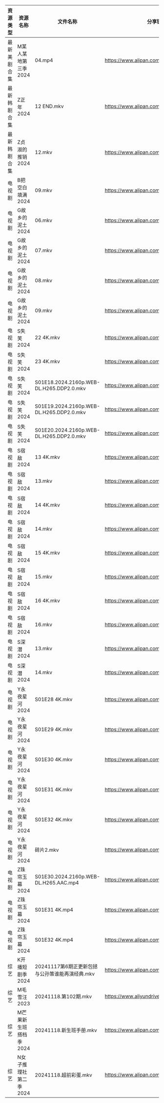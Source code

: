 | 资源类型   | 资源名称          | 文件名称                                     | 分享链接                                      | 更新时间                |
| ------ | ------------- | ---------------------------------------- | ----------------------------------------- | ------------------- |
| 最新美剧合集 | M某人某地第三季2024  | 04.mp4                                   | https://www.alipan.com/s/kCctPYRw6TA      | 2024-11-18 20:05:52 |
| 最新韩剧合集 | Z正年2024       | 12 END.mkv                               | https://www.alipan.com/s/sTneuapS1wk      | 2024-11-18 00:07:15 |
| 最新韩剧合集 | Z贞淑的推销2024    | 12.mkv                                   | https://www.alipan.com/s/h5xmVkTJtTV      | 2024-11-18 00:07:20 |
| 电视剧    | B把空白填满2024    | 09.mkv                                   | https://www.alipan.com/s/wRYGJvGX3v4      | 2024-11-18 21:05:04 |
| 电视剧    | G故乡的泥土2024    | 06.mkv                                   | https://www.alipan.com/s/hbukkKUDCNQ      | 2024-11-18 14:22:04 |
| 电视剧    | G故乡的泥土2024    | 07.mkv                                   | https://www.alipan.com/s/hbukkKUDCNQ      | 2024-11-18 14:22:04 |
| 电视剧    | G故乡的泥土2024    | 08.mkv                                   | https://www.alipan.com/s/hbukkKUDCNQ      | 2024-11-18 14:22:04 |
| 电视剧    | G故乡的泥土2024    | 09.mkv                                   | https://www.alipan.com/s/hbukkKUDCNQ      | 2024-11-18 14:22:04 |
| 电视剧    | S失笑2024       | 22 4K.mkv                                | https://www.alipan.com/s/n8BpKswATcQ      | 2024-11-18 19:06:03 |
| 电视剧    | S失笑2024       | 23 4K.mkv                                | https://www.alipan.com/s/n8BpKswATcQ      | 2024-11-18 19:06:02 |
| 电视剧    | S失笑2024       | S01E18.2024.2160p.WEB-DL.H265.DDP2.0.mkv | https://www.alipan.com/s/n8BpKswATcQ      | 2024-11-18 22:06:08 |
| 电视剧    | S失笑2024       | S01E19.2024.2160p.WEB-DL.H265.DDP2.0.mkv | https://www.alipan.com/s/n8BpKswATcQ      | 2024-11-18 22:06:08 |
| 电视剧    | S失笑2024       | S01E20.2024.2160p.WEB-DL.H265.DDP2.0.mkv | https://www.alipan.com/s/n8BpKswATcQ      | 2024-11-18 22:06:08 |
| 电视剧    | S宿敌2024       | 13 4K.mkv                                | https://www.alipan.com/s/jyw7xtYezPF      | 2024-11-18 14:06:16 |
| 电视剧    | S宿敌2024       | 13.mkv                                   | https://www.alipan.com/s/jyw7xtYezPF      | 2024-11-18 00:06:40 |
| 电视剧    | S宿敌2024       | 14 4K.mkv                                | https://www.alipan.com/s/jyw7xtYezPF      | 2024-11-18 14:06:15 |
| 电视剧    | S宿敌2024       | 14.mkv                                   | https://www.alipan.com/s/jyw7xtYezPF      | 2024-11-18 00:06:40 |
| 电视剧    | S宿敌2024       | 15 4K.mkv                                | https://www.alipan.com/s/jyw7xtYezPF      | 2024-11-18 14:06:15 |
| 电视剧    | S宿敌2024       | 15.mkv                                   | https://www.alipan.com/s/jyw7xtYezPF      | 2024-11-18 00:06:40 |
| 电视剧    | S宿敌2024       | 16 4K.mkv                                | https://www.alipan.com/s/jyw7xtYezPF      | 2024-11-18 14:06:15 |
| 电视剧    | S宿敌2024       | 16.mkv                                   | https://www.alipan.com/s/jyw7xtYezPF      | 2024-11-18 08:06:05 |
| 电视剧    | S深潜2024       | 13.mkv                                   | https://www.alipan.com/s/mKzzNt5BcAW      | 2024-11-18 18:06:13 |
| 电视剧    | S深潜2024       | 14.mkv                                   | https://www.alipan.com/s/mKzzNt5BcAW      | 2024-11-18 18:06:12 |
| 电视剧    | Y永夜星河2024     | S01E28 4K.mkv                            | https://www.alipan.com/s/torupuzCfzz      | 2024-11-18 08:06:34 |
| 电视剧    | Y永夜星河2024     | S01E29 4K.mkv                            | https://www.alipan.com/s/torupuzCfzz      | 2024-11-18 08:06:34 |
| 电视剧    | Y永夜星河2024     | S01E30 4K.mkv                            | https://www.alipan.com/s/torupuzCfzz      | 2024-11-18 08:06:34 |
| 电视剧    | Y永夜星河2024     | S01E31 4K.mkv                            | https://www.alipan.com/s/torupuzCfzz      | 2024-11-18 08:06:34 |
| 电视剧    | Y永夜星河2024     | S01E32 4K.mkv                            | https://www.alipan.com/s/torupuzCfzz      | 2024-11-18 08:06:33 |
| 电视剧    | Y永夜星河2024     | 碎片2.mkv                                  | https://www.alipan.com/s/torupuzCfzz      | 2024-11-18 14:06:45 |
| 电视剧    | Z珠帘玉幕2024     | S01E30.2024.2160p.WEB-DL.H265.AAC.mp4    | https://www.alipan.com/s/9Taskj8gkML      | 2024-11-18 16:06:52 |
| 电视剧    | Z珠帘玉幕2024     | S01E31 4K.mp4                            | https://www.alipan.com/s/9Taskj8gkML      | 2024-11-18 16:06:52 |
| 电视剧    | Z珠帘玉幕2024     | S01E32 4K.mp4                            | https://www.alipan.com/s/9Taskj8gkML      | 2024-11-18 16:06:51 |
| 综艺     | K开播短剧季2024    | 20241117第6期正更新包拯与公孙策谁能再演经典.mkv           | https://www.alipan.com/s/RwTZ4L5wTYU      | 2024-11-18 00:07:37 |
| 综艺     | M毛雪汪2023      | 20241118.第102期.mkv                       | https://www.aliyundrive.com/s/asPqfgPRqAg | 2024-11-18 14:07:29 |
| 综艺     | M芒果新生班搭档季2024 | 20241118.新生班手册.mkv                       | https://www.alipan.com/s/xnGaC7WzgLK      | 2024-11-18 14:07:34 |
| 综艺     | N女子推理社第二季2024 | 20241118.超前彩蛋.mkv                        | https://www.alipan.com/s/NNXXZUw3FNE      | 2024-11-18 14:07:45 |
